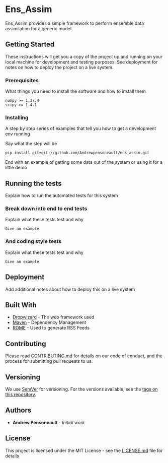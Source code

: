 # Ens_Assim

Ens_Assim provides a simple framework to perform ensemble data assimilation for a generic model.

## Getting Started

These instructions will get you a copy of the project up and running on your local machine for development and testing purposes. See deployment for notes on how to deploy the project on a live system.

### Prerequisites

What things you need to install the software and how to install them

```
numpy >= 1.17.4
scipy >= 1.4.1
```

### Installing

A step by step series of examples that tell you how to get a development env running

Say what the step will be

```
pip install git+git://github.com/Andrewpensoneault/ens_assim.git
```

End with an example of getting some data out of the system or using it for a little demo

## Running the tests

Explain how to run the automated tests for this system

### Break down into end to end tests

Explain what these tests test and why

```
Give an example
```

### And coding style tests

Explain what these tests test and why

```
Give an example
```

## Deployment

Add additional notes about how to deploy this on a live system

## Built With

* [Dropwizard](http://www.dropwizard.io/1.0.2/docs/) - The web framework used
* [Maven](https://maven.apache.org/) - Dependency Management
* [ROME](https://rometools.github.io/rome/) - Used to generate RSS Feeds

## Contributing

Please read [CONTRIBUTING.md](https://github.com/Andrewpensoneault/ens_assim/blob/master/CONTRIBUTING.md) for details on our code of conduct, and the process for submitting pull requests to us.

## Versioning

We use [SemVer](http://semver.org/) for versioning. For the versions available, see the [tags on this repository](https://github.com/your/project/tags). 

## Authors

* **Andrew Pensoneault** - *Initial work*

## License

This project is licensed under the MIT License - see the [LICENSE.md](LICENSE.md) file for details
